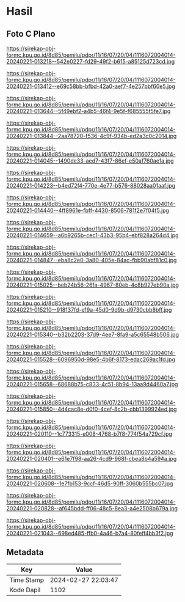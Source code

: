 # Hasil

## Foto C Plano

https://sirekap-obj-formc.kpu.go.id/8d85/pemilu/pdpr/11/16/07/20/04/1116072004014-20240221-013218--542e0227-fd29-49f2-b615-a85125d723cd.jpg

https://sirekap-obj-formc.kpu.go.id/8d85/pemilu/pdpr/11/16/07/20/04/1116072004014-20240221-013412--e69c58bb-bfbd-42a0-aef7-4e257bbf60e5.jpg

https://sirekap-obj-formc.kpu.go.id/8d85/pemilu/pdpr/11/16/07/20/04/1116072004014-20240221-013644--5f49ebf2-a4b5-46f4-9e5f-f685555f5fe7.jpg

https://sirekap-obj-formc.kpu.go.id/8d85/pemilu/pdpr/11/16/07/20/04/1116072004014-20240221-013844--2aa78720-f536-4c9f-934b-ed2a3c0c2014.jpg

https://sirekap-obj-formc.kpu.go.id/8d85/pemilu/pdpr/11/16/07/20/04/1116072004014-20240221-014045--1490de33-aed7-43f7-86ef-e50af760ae1a.jpg

https://sirekap-obj-formc.kpu.go.id/8d85/pemilu/pdpr/11/16/07/20/04/1116072004014-20240221-014223--b4ed72f4-770e-4e77-b576-88028aa01aaf.jpg

https://sirekap-obj-formc.kpu.go.id/8d85/pemilu/pdpr/11/16/07/20/04/1116072004014-20240221-014440--4ff8961e-fbff-4430-8506-781f2e7f04f5.jpg

https://sirekap-obj-formc.kpu.go.id/8d85/pemilu/pdpr/11/16/07/20/04/1116072004014-20240221-014659--a6b9265b-cec1-43b3-95b4-ebf828a264d4.jpg

https://sirekap-obj-formc.kpu.go.id/8d85/pemilu/pdpr/11/16/07/20/04/1116072004014-20240221-014847--eba8c2e0-3a80-405e-84ac-fbb90abf81c0.jpg

https://sirekap-obj-formc.kpu.go.id/8d85/pemilu/pdpr/11/16/07/20/04/1116072004014-20240221-015025--beb24b56-26fa-4967-80eb-4c8b927eb90a.jpg

https://sirekap-obj-formc.kpu.go.id/8d85/pemilu/pdpr/11/16/07/20/04/1116072004014-20240221-015210--918137fd-e19a-45d0-9d9b-d9730cbb8bff.jpg

https://sirekap-obj-formc.kpu.go.id/8d85/pemilu/pdpr/11/16/07/20/04/1116072004014-20240221-015340--b32b2203-37d9-4ee7-8fa9-a5c65548b506.jpg

https://sirekap-obj-formc.kpu.go.id/8d85/pemilu/pdpr/11/16/07/20/04/1116072004014-20240221-015528--6096950d-98e5-4b6f-8173-edac269ac1fd.jpg

https://sirekap-obj-formc.kpu.go.id/8d85/pemilu/pdpr/11/16/07/20/04/1116072004014-20240221-015658--68688b75-c833-4c51-8b94-13aa9d4460a7.jpg

https://sirekap-obj-formc.kpu.go.id/8d85/pemilu/pdpr/11/16/07/20/04/1116072004014-20240221-015850--4d4cac8e-d0f0-4cef-8c2b-cbb1399924ed.jpg

https://sirekap-obj-formc.kpu.go.id/8d85/pemilu/pdpr/11/16/07/20/04/1116072004014-20240221-020110--1c773315-e008-4768-b7f8-774f54a729cf.jpg

https://sirekap-obj-formc.kpu.go.id/8d85/pemilu/pdpr/11/16/07/20/04/1116072004014-20240221-020401--e61e7f98-aa26-4cd9-968f-cbea8b4a594a.jpg

https://sirekap-obj-formc.kpu.go.id/8d85/pemilu/pdpr/11/16/07/20/04/1116072004014-20240221-020608--1e7fb153-9ccf-46d5-90ff-3060b555bc07.jpg

https://sirekap-obj-formc.kpu.go.id/8d85/pemilu/pdpr/11/16/07/20/04/1116072004014-20240221-020828--af645bdd-ff06-48c5-8ea3-a4e2508b679a.jpg

https://sirekap-obj-formc.kpu.go.id/8d85/pemilu/pdpr/11/16/07/20/04/1116072004014-20240221-021043--698ed485-ffb0-4a46-b7a4-80feff4bb3f2.jpg


## Metadata

| Key        | Value               |
| ---------- | ------------------- |
| Time Stamp | 2024-02-27 22:03:47 |
| Kode Dapil | 1102                |



